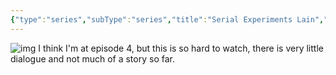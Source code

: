 ```yaml
---
{"type":"series","subType":"series","title":"Serial Experiments Lain","englishTitle":"Serial Experiments Lain","year":1998,"dataSource":"MALAPI","url":"https://myanimelist.net/anime/339/Serial_Experiments_Lain","id":339,"genres":["Avant Garde","Award Winning","Drama","Mystery","Sci-Fi","Supernatural","Suspense"],"studios":["Triangle Staff"],"episodes":13,"duration":"23 min per ep","onlineRating":8.09,"actors":null,"image":"https://cdn.myanimelist.net/images/anime/1718/91550.jpg","released":true,"streamingServices":["Crunchyroll","Funimation"],"airing":false,"airedFrom":"06/07/1998","airedTo":"28/09/1998","watched":false,"lastWatched":"","personalRating":0,"tags":["mediaDB/tv/series"],"dg-publish":true,"permalink":"/media-db/series/serial-experiments-lain-1998/","dgPassFrontmatter":true,"noteIcon":"1","created":"2023-11-14T21:08:36.391+05:30","updated":"2023-12-10T09:53:37.134+05:30"}
---
```


![img](https://cdn.myanimelist.net/images/anime/1718/91550.jpg)
I think I'm at episode 4, but this is so hard to watch, there is very little dialogue and not much of a story so far.